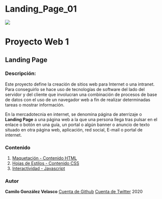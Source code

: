 # Landing_Page_01
![](https://i.imgur.com/1bMIBGH.jpg)
# Proyecto Web 1
## Landing Page

### Descripción:

Este proyecto define la creación de sitios web para Internet o una intranet. Para conseguirlo se hace uso de tecnologías de software del lado del servidor y del cliente que involucran una combinación de procesos de base de datos con el uso de un navegador web a fin de realizar determinadas tareas o mostrar información.

En la mercadotecnia en internet, se denomina página de aterrizaje o **Landing Page** a una página web a la que una persona llega tras pulsar en el enlace o botón en una guía, un portal o algún banner o anuncio de texto situado en otra página web, aplicación, red social, E-mail o portal de internet.


### Contenido

1. [Maquetación - Contenido HTML](index.html/)
2. [Hojas de Estilos - Contenido CSS](style.css/)
3. [Interactividad - Javascript](script.js/)

### Autor

**Camilo González Velasco**
[Cuenta de Github](https://github.com/camilogonzalez7424)
[Cuenta de Twitter](https://twitter.com/CamiloGonzlezV3)
2020



